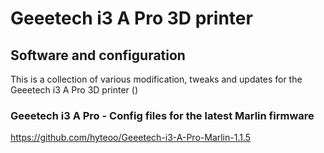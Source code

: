 # Geeetech i3 A Pro 3D printer
## Software and configuration
This is a collection of various modification, tweaks and updates for the Geeetech i3 A Pro 3D printer ()

### Geeetech i3 A Pro - Config files for the latest Marlin firmware
https://github.com/hyteoo/Geeetech-i3-A-Pro-Marlin-1.1.5
